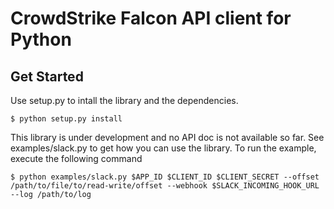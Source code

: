 CrowdStrike Falcon API client for Python
==========================================

Get Started
-------------

Use setup.py to intall the library and the dependencies.

```
$ python setup.py install
```

This library is under development and no API doc is not available so far.
See examples/slack.py to get how you can use the library.
To run the example, execute the following command

```
$ python examples/slack.py $APP_ID $CLIENT_ID $CLIENT_SECRET --offset /path/to/file/to/read-write/offset --webhook $SLACK_INCOMING_HOOK_URL --log /path/to/log
```
